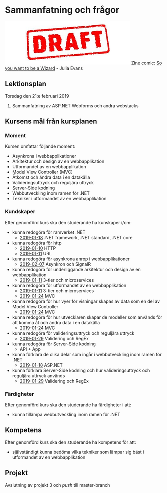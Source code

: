 # Sammanfatning och frågor

![Draft](draft.jpg)
Zine comic: [So you want to be a Wizard](https://jvns.ca/wizard-zine.pdf) - Julia Evans

## Lektionsplan
Torsdag den 21:e februari 2019

1. Sammanfatning av ASP.NET Webforms och andra webstacks 


## Kursens mål från kursplanen
### Moment
Kursen omfattar följande moment:
* Asynkrona i webbapplikationer
* Arkitektur och design av en webbapplikation
* Utformandet av en webbapplikation
* Model View Controller (MVC)
* Åtkomst och ändra data i en datakälla
* Valideringsuttryck och reguljära uttryck
* Server-Side kodning
* Webbutveckling inom ramen för .NET
* Tekniker i utformandet av en webbapplikation

### Kundskaper
Efter genomförd kurs ska den studerande ha kunskaper i/om:
* kunna redogöra för ramverket .NET
    * [2019-01-18](lecture20190117.md) .NET framework, .NET standard, .NET core
* kunna redogöra för http
    * [2019-01-10](lecture20190110.md) HTTP
    * [2019-01-11](lecture20190111.md) URL
* kunna redogöra för asynkrona anrop i webbapplikationer
    * [2019-02-07](lecture20190207.md) Asynkron och SignalR
* kunna redogöra för underliggande arkitektur och design av en webbapplikation
    * [2019-01-11](lecture20190111.md) 3-tier och microservices
* kunna redogöra för utformandet av en webbapplikation
    * [2019-01-11](lecture20190111.md) 3-tier och microservices
    * [2019-01-24](lecture20190124.md) MVC
* kunna redogöra för hur vyer för visningar skapas av data som en del av Model View Controller
    * [2019-01-24](lecture20190124.md) MVC
* kunna redogöra för hur utvecklaren skapar de modeller som används för att komma åt och ändra data i en datakälla
    * [2019-01-24](lecture20190124.md) MVC
* kunna redogöra för valideringsuttryck och reguljära uttryck
    * [2019-01-29](lecture20190129.md) Validering och RegEx
* kunna redogöra för Server-Side kodning
    * API + App
* kunna förklara de olika delar som ingår i webbutveckling inom ramen för .NET
    * [2019-01-18](lecture20190117.md) ASP.NET
* kunna förklara Server-Side kodning och hur valideringsuttryck och reguljära uttryck används
    * [2019-01-29](lecture20190129.md) Validering och RegEx

### Färdigheter
Efter genomförd kurs ska den studerande ha färdigheter i att:
* kunna tillämpa webbutveckling inom ramen för .NET

## Kompetens
Efter genomförd kurs ska den studerande ha kompetens för att:
* självständigt kunna bedöma vilka tekniker som lämpar sig bäst i utformandet av en webbapplikation

## Projekt
Avslutning av projekt 3 och *push* till master-branch